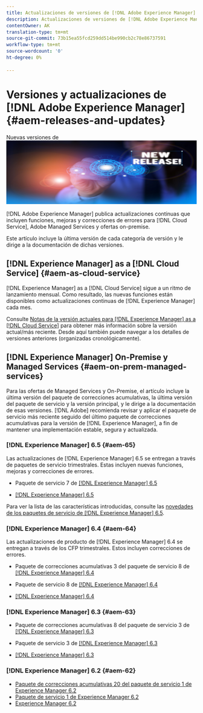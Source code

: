 ```yaml
---
title: Actualizaciones de versiones de [!DNL Adobe Experience Manager]
description: Actualizaciones de versiones de [!DNL Adobe Experience Manager]
contentOwner: AK
translation-type: tm+mt
source-git-commit: 73b15ea55fcd259dd514be990cb2c78e86737591
workflow-type: tm+mt
source-wordcount: '0'
ht-degree: 0%

---
```



# Versiones y actualizaciones de [!DNL Adobe Experience Manager] {#aem-releases-and-updates}

Nuevas versiones de ![[!DNL Experience Manager] ](assets/new-aem-releases1.jpeg)

[!DNL Adobe Experience Manager] publica actualizaciones continuas que incluyen funciones, mejoras y correcciones de errores para [!DNL Cloud Service], Adobe Managed Services y ofertas on-premise.

Este artículo incluye la última versión de cada categoría de versión y le dirige a la documentación de dichas versiones.

## [!DNL Experience Manager] as a [!DNL Cloud Service] {#aem-as-cloud-service}

[!DNL Experience Manager] as a [!DNL Cloud Service] sigue a un ritmo de lanzamiento mensual. Como resultado, las nuevas funciones están disponibles como actualizaciones continuas de [!DNL Experience Manager] cada mes.

Consulte [Notas de la versión actuales para [!DNL Experience Manager] as a [!DNL Cloud Service]](https://experienceleague.adobe.com/docs/experience-manager-cloud-service/release-notes/release-notes/release-notes-current.html?lang=es#release-date) para obtener más información sobre la versión actual/más reciente. Desde aquí también puede navegar a los detalles de versiones anteriores (organizadas cronológicamente).

## [!DNL Experience Manager] On-Premise y Managed Services {#aem-on-prem-managed-services}

Para las ofertas de Managed Services y On-Premise, el artículo incluye la última versión del paquete de correcciones acumulativas, la última versión del paquete de servicio y la versión principal, y le dirige a la documentación de esas versiones. [!DNL Adobe] recomienda revisar y aplicar el paquete de servicio más reciente seguido del último paquete de correcciones acumulativas para la versión de [!DNL Experience Manager], a fin de mantener una implementación estable, segura y actualizada.

### [!DNL Experience Manager] 6.5 {#aem-65}

Las actualizaciones de [!DNL Experience Manager] 6.5 se entregan a través de paquetes de servicio trimestrales. Estas incluyen nuevas funciones, mejoras y correcciones de errores.

* Paquete de servicio 7 de [[!DNL Experience Manager]  6.5](https://experienceleague.adobe.com/docs/experience-manager-65/release-notes/service-pack/sp-release-notes.html?lang=es)

* [[!DNL Experience Manager] 6.5](https://experienceleague.adobe.com/docs/experience-manager-65/release-notes/release-notes.html?lang=es)

Para ver la lista de las características introducidas, consulte las [novedades de los paquetes de servicio de [!DNL Experience Manager] 6.5](https://experienceleague.adobe.com/docs/experience-manager-65/release-notes/service-pack/new-features-latest-service-pack.html?lang=es#service-pack).

### [!DNL Experience Manager] 6.4 {#aem-64}

Las actualizaciones de producto de [!DNL Experience Manager] 6.4 se entregan a través de los CFP trimestrales. Estos incluyen correcciones de errores.

* Paquete de correcciones acumulativas 3 del paquete de servicio 8 de [[!DNL Experience Manager] 6.4](https://experienceleague.adobe.com/docs/experience-manager-64/release-notes/cfp-release-notes.html?lang=es)

* Paquete de servicio 8 de [[!DNL Experience Manager]  6.4](https://experienceleague.adobe.com/docs/experience-manager-64/release-notes/sp-release-notes.html?lang=es)

* [[!DNL Experience Manager] 6.4](https://experienceleague.adobe.com/docs/experience-manager-64/release-notes/release-notes.html?lang=es)

### [!DNL Experience Manager] 6.3 {#aem-63}

* Paquete de correcciones acumulativas 8 del paquete de servicio 3 de [[!DNL Experience Manager] 6.3](https://experienceleague.adobe.com/docs/experience-manager-release-information/aem-release-updates/previous-updates/release-notes-aem-6-3-cumulative-fix-pack.html?lang=es#previous-updates)

* Paquete de servicio 3 de [[!DNL Experience Manager]  6.3](https://helpx.adobe.com/es/experience-manager/6-3/release-notes/sp3-release-notes.html)

* [[!DNL Experience Manager] 6.3](https://helpx.adobe.com/experience-manager/6-3/release-notes.html)

### [!DNL Experience Manager] 6.2 {#aem-62}

<!-- TBD: This content will soon be archived and new links can move to aem-previous-versions.md article. See status in UGP-1894.
-->

* [Paquete de correcciones acumulativas 20 del paquete de servicio 1 de Experience Manager 6.2](https://experienceleague.adobe.com/docs/experience-manager-release-information/aem-release-updates/previous-updates/release-notes-aem-6-2-cumulative-fix-pack.html?lang=es)
* [Paquete de servicio 1 de Experience Manager 6.2](https://helpx.adobe.com/es/experience-manager/6-2/release-notes/sp1.html)
* [Experience Manager 6.2](https://helpx.adobe.com/es/experience-manager/6-2/release-notes.html)

